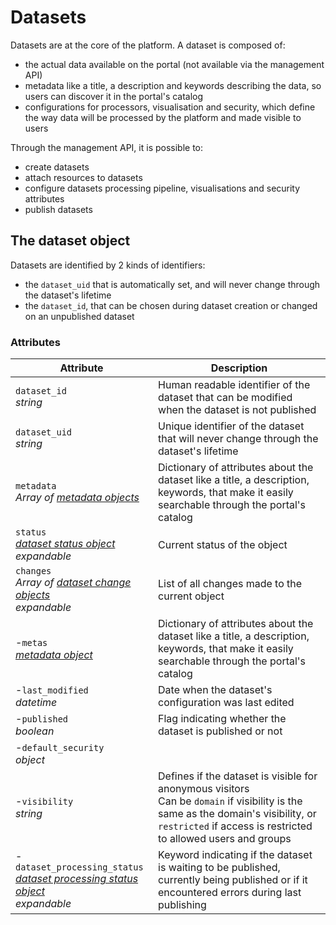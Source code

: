 # Datasets

Datasets are at the core of the platform. A dataset is composed of:

- the actual data available on the portal (not available via the management API)
- metadata like a title, a description and keywords describing the data, so users can discover it in the portal's catalog
- configurations for processors, visualisation and security, which define the way data will be processed by the platform and made visible to users

Through the management API, it is possible to:

- create datasets
- attach resources to datasets
- configure datasets processing pipeline, visualisations and security attributes
- publish datasets

## The dataset object

Datasets are identified by 2 kinds of identifiers:

- the `dataset_uid` that is automatically set, and will never change through the dataset's lifetime
- the `dataset_id`, that can be chosen during dataset creation or changed on an unpublished dataset

### Attributes

Attribute | Description
--------- | -----------
`dataset_id` <br> *string*       | Human readable identifier of the dataset that can be modified when the dataset is not published
`dataset_uid` <br> *string*      | Unique identifier of the dataset that will never change through the dataset's lifetime
`metadata` <br> *Array of [metadata objects](#dataset-metadata)* | Dictionary of attributes about the dataset like a title, a description, keywords, that make it easily searchable through the portal's catalog
`status` <br> *[dataset status object](#dataset-status)* <br> <em class="expandable">expandable</em> | Current status of the object
`changes` <br> *Array of [dataset change objects](#dataset-changes)* <br> <em class="expandable">expandable</em> | List of all changes made to the current object
-`metas` <br> *[metadata object](#dataset-metadata)* | Dictionary of attributes about the dataset like a title, a description, keywords, that make it easily searchable through the portal's catalog
-`last_modified` <br> *datetime*  | Date when the dataset's configuration was last edited
-`published` <br> *boolean*       | Flag indicating whether the dataset is published or not
-`default_security` <br> *object* |
-`visibility` <br> *string*       | Defines if the dataset is visible for anonymous visitors <br> Can be `domain` if visibility is the same as the domain's visibility, or `restricted` if access is restricted to allowed users and groups
-`dataset_processing_status` <br> *[dataset processing status object](#dataset-processing-status)* <br> <em class="expandable">expandable</em> | Keyword indicating if the dataset is waiting to be published, currently being published or if it encountered errors during last publishing